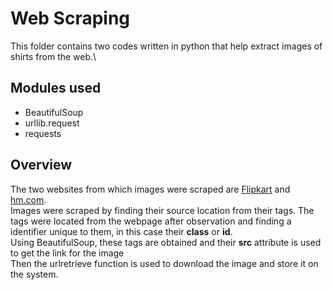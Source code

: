 # Web Scraping
This folder contains two codes written in python that help extract images of shirts from the web.\

## Modules used
- BeautifulSoup
- urllib.request
- requests

## Overview
The two websites from which images were scraped are [Flipkart](www.flipkart.com) and [hm.com](www.hm.com).\
Images were scraped by finding their source location from their tags.
The tags were located from the webpage after observation and finding a identifier unique to them, in this case their **class** or **id**.\
Using BeautifulSoup, these tags are obtained and their **src** attribute is used to get the link for the image\
Then the urlretrieve function is used to download the image and store it on the system.
